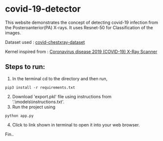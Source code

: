 # covid-19-detector 

This website demonstrates the concept of detecting covid-19 infection from the Posteroanterior(PA) X-rays. It uses Resnet-50 for Classification of the images.

Dataset used : [covid-chestxray-dataset](https://github.com/ieee8023/covid-chestxray-dataset)

Kernel inspired from : [Coronavirus disease 2019 (COVID-19) X-Ray Scanner](https://github.com/ajsanjoaquin/COVID-19-Scanner)

## Steps to run:
1. In the terminal cd to the directory and then run, 
```
pip3 install -r requirements.txt
```
2. Download 'export.pkl' file using instructions from '.\models\instructions.txt'.
3. Run the project using
```
python app.py
```
4. Click to link shown in terminal to open it into your web browser.

Fin..
